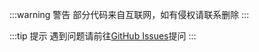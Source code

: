:::warning 警告
部分代码来自互联网，如有侵权请联系删除
:::

:::tip 提示
遇到问题请前往[GitHub Issues](https://github.com/WXies-Team/Doc/issues)提问
:::